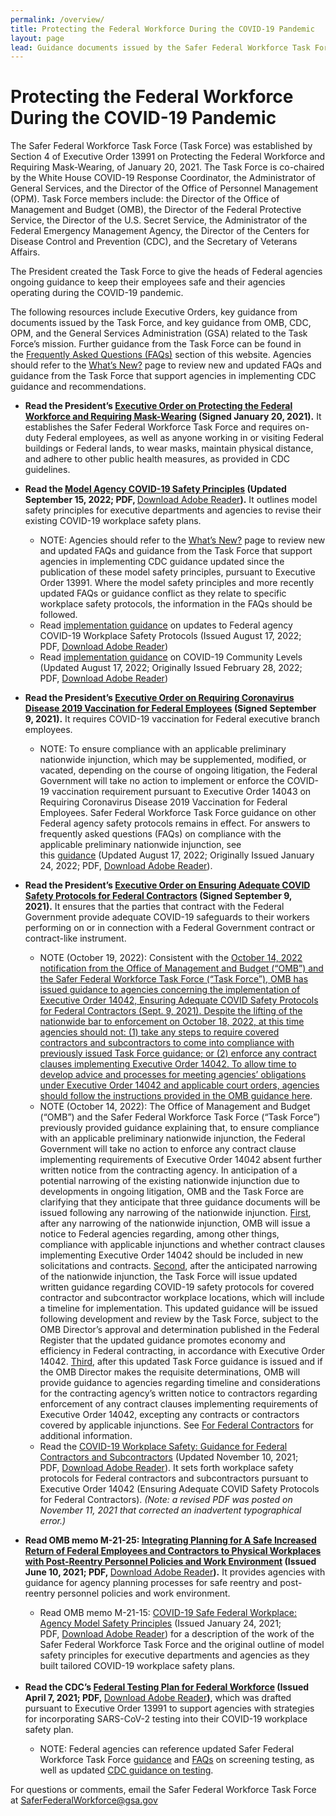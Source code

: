 ```yaml
---
permalink: /overview/
title: Protecting the Federal Workforce During the COVID-19 Pandemic
layout: page
lead: Guidance documents issued by the Safer Federal Workforce Task Force or OMB, related to the Task Force’s mission
---
```


# Protecting the Federal Workforce During the COVID-19 Pandemic

<p>The Safer Federal Workforce Task Force (Task Force) was established by Section 4 of Executive Order 13991 on Protecting the Federal Workforce and Requiring Mask-Wearing, of January 20, 2021. The Task Force is co-chaired by the White House COVID-19 Response Coordinator, the Administrator of General Services, and the Director of the Office of Personnel Management (OPM). Task Force members include: the Director of the Office of Management and Budget (OMB), the Director of the Federal Protective Service, the Director of the U.S. Secret Service, the Administrator of the Federal Emergency Management Agency, the Director of the Centers for Disease Control and Prevention (CDC), and the Secretary of Veterans Affairs.</p>
<p>The President created the Task Force to give the heads of Federal agencies ongoing guidance to keep their employees safe and their agencies operating during the COVID-19 pandemic.</p>
<p>The following resources include Executive Orders, key guidance from documents issued by the Task Force, and key guidance from OMB, CDC, OPM, and the General Services Administration (GSA) related to the Task Force&rsquo;s mission. Further guidance from the Task Force can be found in the&nbsp;<a href="https://www.saferfederalworkforce.gov/faq/">Frequently Asked Questions (FAQs)</a>&nbsp;section of this website. Agencies should refer to the&nbsp;<a href="https://www.saferfederalworkforce.gov/new/">What&rsquo;s New?</a>&nbsp;page to review new and updated FAQs and guidance from the Task Force that support agencies in implementing CDC guidance and recommendations.</p>
<ul>
<li><strong>Read the President&rsquo;s&nbsp;</strong><a href="https://www.whitehouse.gov/briefing-room/presidential-actions/2021/01/20/executive-order-protecting-the-federal-workforce-and-requiring-mask-wearing/"><strong>Executive Order on Protecting the Federal Workforce and Requiring Mask-Wearing</strong></a><strong>&nbsp;(Signed January 20, 2021).</strong>&nbsp;It establishes the Safer Federal Workforce Task Force and requires on-duty Federal employees, as well as anyone working in or visiting Federal buildings or Federal lands, to wear masks, maintain physical distance, and adhere to other public health measures, as provided in CDC guidelines.</li>
</ul>
<ul>
<li><strong>Read the </strong><a href="{{site.baseurl}}/downloads/SFWTF_model agency safety principles_20220915.pdf" target="_blank" rel="noopener"><strong>Model Agency COVID-19 Safety Principles</strong></a><strong>&nbsp;(Updated September 15, 2022; PDF, </strong><a href="https://get2.adobe.com/reader/">Download Adobe Reader</a><strong>).</strong>&nbsp;It outlines model safety principles for executive departments and agencies to revise their existing COVID-19 workplace safety plans.</li>
<ul>
<li>NOTE:&nbsp;Agencies should refer to the&nbsp;<a href="https://www.saferfederalworkforce.gov/new/">What&rsquo;s New?</a>&nbsp;page to review new and updated FAQs and guidance from the Task Force that support agencies in implementing CDC guidance updated since the publication of these model safety principles, pursuant to Executive Order 13991. Where the model safety principles and more recently updated FAQs or guidance conflict as they relate to specific workplace safety protocols, the information in the FAQs should be followed.</li>
<li>Read&nbsp;<a href="https://www.saferfederalworkforce.gov/downloads/Initial%20Implementation%20Guidance_CDC%20Streamline_20220817.pdf">implementation guidance</a>&nbsp;on updates to Federal agency COVID-19 Workplace Safety Protocols (Issued August 17, 2022; PDF,&nbsp;<a href="https://get2.adobe.com/reader/">Download Adobe Reader</a>)</li>
<li>Read&nbsp;<a href="https://www.saferfederalworkforce.gov/downloads/COVID-19%20Community%20Levels_Guidance%20for%20Federal%20Agencies_20220817.pdf">implementation guidance</a>&nbsp;on COVID-19 Community Levels (Updated August 17, 2022; Originally Issued February 28, 2022; PDF,&nbsp;<a href="https://get2.adobe.com/reader/">Download Adobe Reader</a>)</li>
</ul>
</ul>
<ul>
<li><strong>Read the President&rsquo;s&nbsp;</strong><a href="https://www.whitehouse.gov/briefing-room/presidential-actions/2021/09/09/executive-order-on-requiring-coronavirus-disease-2019-vaccination-for-federal-employees/"><strong>Executive Order on Requiring Coronavirus Disease 2019 Vaccination for Federal Employees</strong></a><strong>&nbsp;(Signed September 9, 2021).</strong>&nbsp;It requires COVID-19 vaccination for Federal executive branch employees.</li>
<ul>
<li>NOTE: To ensure compliance with an applicable preliminary nationwide injunction, which may be supplemented, modified, or vacated, depending on the course of ongoing litigation, the Federal Government will take no action to implement or enforce the COVID-19 vaccination requirement pursuant to Executive Order 14043 on Requiring Coronavirus Disease 2019 Vaccination for Federal Employees. Safer Federal Workforce Task Force guidance on other Federal agency safety protocols remains in effect. For answers to frequently asked questions (FAQs) on compliance with the applicable preliminary nationwide injunction, see this&nbsp;<a href="https://www.saferfederalworkforce.gov/downloads/Updated%20FAQs_compliance_injunction_EO%2014043_20220817.pdf">guidance</a>&nbsp;(Updated August 17, 2022; Originally Issued January 24, 2022; PDF,&nbsp;<a href="https://get2.adobe.com/reader/">Download Adobe Reader</a>).</li>
</ul>
</ul>
<ul>
<li><strong>Read the President&rsquo;s&nbsp;</strong><a href="https://www.whitehouse.gov/briefing-room/presidential-actions/2021/09/09/executive-order-on-ensuring-adequate-covid-safety-protocols-for-federal-contractors/"><strong>Executive Order on Ensuring Adequate COVID Safety Protocols for Federal Contractors</strong></a><strong>&nbsp;(Signed September 9, 2021).</strong>&nbsp;It ensures that the parties that contract with the Federal Government provide adequate COVID-19 safeguards to their workers performing on or in connection with a Federal Government contract or contract-like instrument.</li>
<ul>
<li>NOTE (October 19, 2022): Consistent with the <a href="https://www.saferfederalworkforce.gov/contractors/">October 14, 2022 notification from the Office of Management and Budget (&ldquo;OMB&rdquo;) and the Safer Federal Workforce Task Force (&ldquo;Task Force&rdquo;), OMB has issued </span><a href="https://www.saferfederalworkforce.gov/downloads/OMB%20Guidance%20for%20Agencies_EO%2014042_20221019.pdf">guidance to agencies concerning the implementation of Executive Order 14042, Ensuring Adequate COVID Safety Protocols for Federal Contractors (Sept. 9, 2021). Despite the lifting of the nationwide bar to enforcement on October 18, 2022, at this time agencies should not: (1) take any steps to require covered contractors and subcontractors to come into compliance with previously issued Task Force guidance; or (2) enforce any contract clauses implementing Executive Order 14042. To allow time to develop advice and processes for meeting agencies&rsquo; obligations under Executive Order 14042 and applicable court orders, agencies should follow the instructions provided in the OMB guidance <a href="https://www.saferfederalworkforce.gov/downloads/OMB%20Guidance%20for%20Agencies_EO%2014042_20221019.pdf">here</a>.</li>
<li>NOTE (October 14, 2022): The Office of Management and Budget (&ldquo;OMB&rdquo;) and the Safer Federal Workforce Task Force (&ldquo;Task Force&rdquo;) previously provided guidance explaining that, to ensure compliance with an applicable preliminary nationwide injunction, the Federal Government will take no action to enforce any contract clause implementing requirements of Executive Order 14042 absent further written notice from the contracting agency. In anticipation of a potential narrowing of the existing nationwide injunction due to developments in ongoing litigation, OMB and the Task Force are clarifying that they anticipate that three guidance documents will be issued following any narrowing of the nationwide injunction. <u>First</u>, after any narrowing of the nationwide injunction, OMB will issue a notice to Federal agencies regarding, among other things, compliance with applicable injunctions and whether contract clauses implementing Executive Order 14042 should be included in new solicitations and contracts. <u>Second</u>, after the anticipated narrowing of the nationwide injunction, the Task Force will issue updated written guidance regarding COVID-19 safety protocols for covered contractor and subcontractor workplace locations, which will include a timeline for implementation. This updated guidance will be issued following development and review by the Task Force, subject to the OMB Director&rsquo;s approval and determination published in the Federal Register that the updated guidance promotes economy and efficiency in Federal contracting, in accordance with Executive Order 14042. <u>Third</u>, after this updated Task Force guidance is issued and if the OMB Director makes the requisite determinations, OMB will provide guidance to agencies regarding timeline and considerations for the contracting agency&rsquo;s written notice to contractors regarding enforcement of any contract clauses implementing requirements of Executive Order 14042, excepting any contracts or contractors covered by applicable injunctions. See&nbsp;<a href="https://www.saferfederalworkforce.gov/contractors">For Federal Contractors</a> for additional information.&nbsp;</li>
<li>Read the&nbsp;<a href="https://www.saferfederalworkforce.gov/downloads/Guidance%20for%20Federal%20Contractors_Safer%20Federal%20Workforce%20Task%20Force_20211110.pdf">COVID-19 Workplace Safety: Guidance for Federal Contractors and Subcontractors</a>&nbsp;(Updated November 10, 2021; PDF,&nbsp;<a href="https://get2.adobe.com/reader/">Download Adobe Reader</a>). It sets forth workplace safety protocols for Federal contractors and subcontractors pursuant to Executive Order 14042 (Ensuring Adequate COVID Safety Protocols for Federal Contractors).&nbsp;<em>(Note: a revised PDF was posted on November 11, 2021 that corrected an inadvertent typographical error.)</em></li>
</ul>
</ul>
<ul>
<li><strong>Read OMB memo M-21-25:&nbsp;</strong><a href="https://www.whitehouse.gov/wp-content/uploads/2021/06/M-21-25.pdf"><strong>Integrating Planning for A Safe Increased Return of Federal Employees and Contractors to Physical Workplaces with Post-Reentry Personnel Policies and Work Environment</strong></a><strong>&nbsp;(Issued June 10, 2021; PDF,&nbsp;</strong><a href="https://get2.adobe.com/reader/">Download Adobe Reader</a><strong>).</strong>&nbsp;It provides agencies with guidance for agency planning processes for safe reentry and post-reentry personnel policies and work environment.</li>
<ul>
<li>Read OMB memo M-21-15:&nbsp;<a href="https://www.whitehouse.gov/wp-content/uploads/2021/01/M-21-15.pdf">COVID-19 Safe Federal Workplace: Agency Model Safety Principles</a>&nbsp;(Issued January 24, 2021; PDF,&nbsp;<a href="https://get2.adobe.com/reader/">Download Adobe Reader</a>) for a description of the work of the Safer Federal Workforce Task Force and the original outline of model safety principles for executive departments and agencies as they built tailored COVID-19 workplace safety plans.<br /><br /></li>
</ul>
<li><strong>Read the CDC&rsquo;s&nbsp;</strong><a href="https://www.saferfederalworkforce.gov/downloads/Federal%20Testing%20Recommendations%20FINAL.pdf"><strong>Federal Testing Plan for Federal Workforce</strong></a><strong>&nbsp;(Issued April 7, 2021; PDF,&nbsp;</strong><a href="https://get2.adobe.com/reader/">Download Adobe Reader</a><strong>)</strong>, which was drafted pursuant to Executive Order 13991 to support agencies with strategies for incorporating SARS-CoV-2 testing into their COVID-19 workplace safety plan.</li>
<ul>
<li>NOTE: Federal agencies can reference updated Safer Federal Workforce Task Force&nbsp;<a href="https://www.saferfederalworkforce.gov/downloads/Initial%20Implementation%20Guidance_CDC%20Streamline_20220817.pdf">guidance</a>&nbsp;and&nbsp;<a href="https://www.saferfederalworkforce.gov/faq/testing/">FAQs</a>&nbsp;on screening testing, as well as updated&nbsp;<a href="https://www.cdc.gov/coronavirus/2019-ncov/hcp/testing-overview.html">CDC guidance on testing</a>.</li>
</ul>
</ul>
<p>For questions or comments, email the Safer Federal Workforce Task Force at&nbsp;<a href="mailto:saferfederalworkforce@gsa.gov">SaferFederalWorkforce@gsa.gov</a></p>
